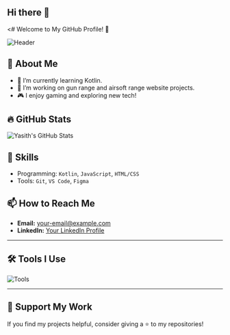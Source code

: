 ## Hi there 👋

<# Welcome to My GitHub Profile! 👋

![Header](https://your-image-link.com/banner.png)

## 🚀 About Me
- 🌱 I’m currently learning Kotlin.
- 🔭 I’m working on gun range and airsoft range website projects.
- 🎮 I enjoy gaming and exploring new tech!

## 🔥 GitHub Stats
![Yasith's GitHub Stats](https://github-readme-stats.vercel.app/api?username=your-username&show_icons=true&theme=radical)

## 🌟 Skills
- Programming: `Kotlin`, `JavaScript`, `HTML/CSS`
- Tools: `Git`, `VS Code`, `Figma`

## 📫 How to Reach Me
- **Email:** your-email@example.com
- **LinkedIn:** [Your LinkedIn Profile](https://www.linkedin.com/in/your-profile)

---

## 🛠 Tools I Use
![Tools](https://skillicons.dev/icons?i=git,kotlin,js,html,css,vscode,figma)

---

## 💖 Support My Work
If you find my projects helpful, consider giving a ⭐ to my repositories!
